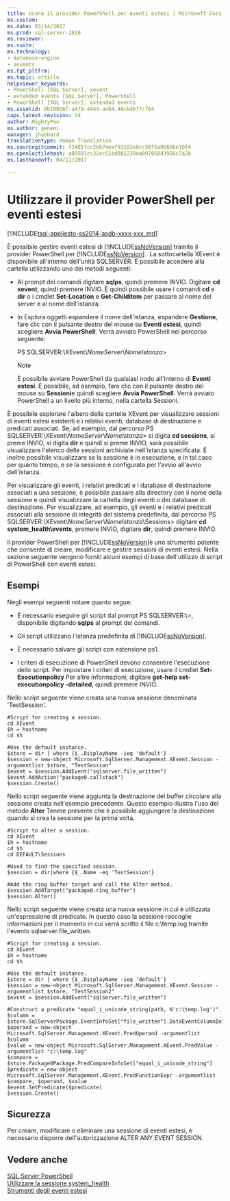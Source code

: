```yaml
---
title: Usare il provider PowerShell per eventi estesi | Microsoft Docs
ms.custom: 
ms.date: 03/14/2017
ms.prod: sql-server-2016
ms.reviewer: 
ms.suite: 
ms.technology:
- database-engine
- xevents
ms.tgt_pltfrm: 
ms.topic: article
helpviewer_keywords:
- PowerShell [SQL Server], xevent
- extended events [SQL Server], PowerShell
- PowerShell [SQL Server], extended events
ms.assetid: 0b10016f-a479-4444-a484-46cb4677cf64
caps.latest.revision: 14
author: MightyPen
ms.author: genemi
manager: jhubbard
translationtype: Human Translation
ms.sourcegitcommit: f3481fcc2bb74eaf93182e6cc58f5a06666e10f4
ms.openlocfilehash: a89501cc32ec51bd081230ea897058d3956c7a2b
ms.lasthandoff: 04/11/2017

---
```

# <a name="use-the-powershell-provider-for-extended-events"></a>Utilizzare il provider PowerShell per eventi estesi
[!INCLUDE[tsql-appliesto-ss2014-asdb-xxxx-xxx_md](../../includes/tsql-appliesto-ss2014-asdb-xxxx-xxx-md.md)]

  È possibile gestire eventi estesi di [!INCLUDE[ssNoVersion](../../includes/ssnoversion-md.md)] tramite il provider PowerShell per [!INCLUDE[ssNoVersion](../../includes/ssnoversion-md.md)] . La sottocartella XEvent è disponibile all'interno dell'unità SQLSERVER. È possibile accedere alla cartella utilizzando uno dei metodi seguenti:  
  
-   Al prompt dei comandi digitare **sqlps**, quindi premere INVIO. Digitare **cd xevent**, quindi premere INVIO. È quindi possibile usare i comandi **cd** e **dir** o i cmdlet **Set-Location** e **Get-Childitem** per passare al nome del server e al nome dell'istanza.  
  
-   In Esplora oggetti espandere il nome dell'istanza, espandere **Gestione**, fare clic con il pulsante destro del mouse su **Eventi estesi**, quindi scegliere **Avvia PowerShell**. Verrà avviato PowerShell nel percorso seguente:  
  
     PS SQLSERVER:\XEvent\\*NomeServer*\\*NomeIstanza*>  
  
    > [!NOTE]  
    >  È possibile avviare PowerShell da qualsiasi nodo all'interno di **Eventi estesi**. È possibile, ad esempio, fare clic con il pulsante destro del mouse su **Sessioni**e quindi scegliere **Avvia PowerShell**. Verrà avviato PowerShell a un livello più interno, nella cartella Sessioni.  
  
 È possibile esplorare l'albero delle cartelle XEvent per visualizzare sessioni di eventi estesi esistenti e i relativi eventi, database di destinazione e predicati associati. Se, ad esempio, dal percorso PS SQLSERVER:\XEvent\\*NomeServer*\\*NomeIstanza*> si digita **cd sessions**, si preme INVIO, si digita **dir** e quindi si preme INVIO, sarà possibile visualizzare l'elenco delle sessioni archiviate nell'istanza specificata. È inoltre possibile visualizzare se la sessione è in esecuzione, e in tal caso per quanto tempo, e se la sessione è configurata per l'avvio all'avvio dell'istanza.  
  
 Per visualizzare gli eventi, i relativi predicati e i database di destinazione associati a una sessione, è possibile passare alla directory con il nome della sessione e quindi visualizzare la cartella degli eventi o dei database di destinazione. Per visualizzare, ad esempio, gli eventi e i relativi predicati associati alla sessione di integrità del sistema predefinita, dal percorso PS SQLSERVER:\XEvent\\*NomeServer*\\*NomeIstanza*\Sessions> digitare **cd system_health\events**, premere INVIO, digitare **dir**, quindi premere INVIO.  
  
 Il provider PowerShell per [!INCLUDE[ssNoVersion](../../includes/ssnoversion-md.md)]è uno strumento potente che consente di creare, modificare e gestire sessioni di eventi estesi. Nella sezione seguente vengono forniti alcuni esempi di base dell'utilizzo di script di PowerShell con eventi estesi.  
  
## <a name="examples"></a>Esempi  
 Negli esempi seguenti notare quanto segue:  
  
-   È necessario eseguire gli script dal prompt PS SQLSERVER:\\>, disponibile digitando **sqlps** al prompt dei comandi.  
  
-   Gli script utilizzano l'istanza predefinita di [!INCLUDE[ssNoVersion](../../includes/ssnoversion-md.md)].  
  
-   È necessario salvare gli script con estensione ps1.  
  
-   I criteri di esecuzione di PowerShell devono consentire l'esecuzione dello script. Per impostare i criteri di esecuzione, usare il cmdlet **Set-Executionpolicy** Per altre informazioni, digitare **get-help set-executionpolicy -detailed**, quindi premere INVIO.  
  
 Nello script seguente viene creata una nuova sessione denominata 'TestSession'.  
  
```  
#Script for creating a session.  
cd XEvent  
$h = hostname  
cd $h  
  
#Use the default instance.  
$store = dir | where {$_.DisplayName -ieq 'default'}  
$session = new-object Microsoft.SqlServer.Management.XEvent.Session -argumentlist $store, "TestSession"  
$event = $session.AddEvent("sqlserver.file_written")  
$event.AddAction("package0.callstack")  
$session.Create()  
```  
  
 Nello script seguente viene aggiunta la destinazione del buffer circolare alla sessione creata nell'esempio precedente. Questo esempio illustra l'uso del metodo **Alter** Tenere presente che è possibile aggiungere la destinazione quando si crea la sessione per la prima volta.  
  
```  
#Script to alter a session.  
cd XEvent  
$h = hostname  
cd $h  
cd DEFAULT\Sessions  
  
#Used to find the specified session.  
$session = dir|where {$_.Name -eq 'TestSession'}  
  
#Add the ring buffer target and call the Alter method.  
$session.AddTarget("package0.ring_buffer")  
$session.Alter()  
```  
  
 Nello script seguente viene creata una nuova sessione in cui è utilizzata un'espressione di predicato. In questo caso la sessione raccoglie informazioni per il momento in cui verrà scritto il file c:\temp.log tramite l'evento sqlserver.file_written.  
  
```  
#Script for creating a session.  
cd XEvent  
$h = hostname  
cd $h  
  
#Use the default instance.  
$store = dir | where {$_.DisplayName -ieq 'default'}  
$session = new-object Microsoft.SqlServer.Management.XEvent.Session -argumentlist $store, "TestSession2"  
$event = $session.AddEvent("sqlserver.file_written")  
  
#Construct a predicate "equal_i_unicode_string(path, N'c:\temp.log')".  
$column = $store.SqlServerPackage.EventInfoSet["file_written"].DataEventColumnInfoSet["path"]  
$operand = new-object Microsoft.SqlServer.Management.XEvent.PredOperand -argumentlist $column  
$value = new-object Microsoft.SqlServer.Management.XEvent.PredValue -argumentlist "c:\temp.log"  
$compare = $store.Package0Package.PredCompareInfoSet["equal_i_unicode_string"]  
$predicate = new-object Microsoft.SqlServer.Management.XEvent.PredFunctionExpr -argumentlist $compare, $operand, $value  
$event.SetPredicate($predicate)  
$session.Create()  
```  
  
## <a name="security"></a>Sicurezza  
 Per creare, modificare o eliminare una sessione di eventi estesi, è necessario disporre dell'autorizzazione ALTER ANY EVENT SESSION.  
  
## <a name="see-also"></a>Vedere anche  
 [SQL Server PowerShell](../../relational-databases/scripting/sql-server-powershell.md)   
 [Utilizzare la sessione system_health](../../relational-databases/extended-events/use-the-system-health-session.md)   
 [Strumenti degli eventi estesi](../../relational-databases/extended-events/extended-events-tools.md)  
  
  

